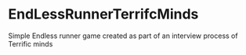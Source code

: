 # EndLessRunnerTerrifcMinds
Simple Endless runner game created as part of an interview process of Terrific minds
